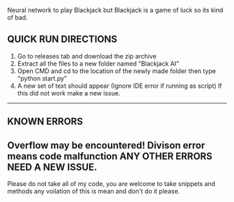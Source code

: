 Neural network to play Blackjack but Blackjack is a game of luck so its kind of bad.

QUICK RUN DIRECTIONS
----------------------------
1. Go to releases tab and download the zip archive
2. Extract all the files to a new folder named "Blackjack AI"
3. Open CMD and cd to the location of the newly made folder then type "python start.py"
4. A new set of text should appear (Ignore IDE error if running as script)
If this did not work make a new issue.
----------------------------

KNOWN ERRORS
----------------------------
Overflow may be encountered!
Divison error means code malfunction
ANY OTHER ERRORS NEED A NEW ISSUE.
----------------------------

Please do not take all of my code, you are welcome to take snippets and methods any voilation of this is mean and don't do it please.
